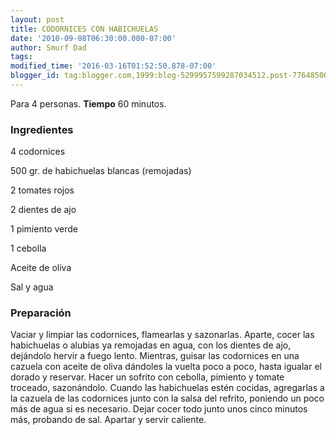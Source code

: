 ```yaml
---
layout: post
title: CODORNICES CON HABICHUELAS
date: '2010-09-08T06:30:00.000-07:00'
author: Smurf Dad
tags: 
modified_time: '2016-03-16T01:52:50.878-07:00'
blogger_id: tag:blogger.com,1999:blog-5299957599287034512.post-7764850047091566343
---
```


Para 4 personas.
<b>Tiempo</b> 60 minutos.

<h3>Ingredientes</h3>

4 codornices

500 gr. de habichuelas blancas (remojadas)

2 tomates rojos

2 dientes de ajo

1 pimiento verde

1 cebolla

Aceite de oliva

Sal y agua

<h3>Preparación</h3>

Vaciar y limpiar las codornices, flamearlas y sazonarlas. Aparte, cocer las habichuelas o alubias ya remojadas en agua, con los dientes de ajo, dejándolo hervir a fuego lento. Mientras, guisar las codornices en una cazuela con aceite de oliva dándoles la vuelta poco a poco, hasta igualar el dorado y reservar. Hacer un sofrito con cebolla, pimiento y tomate troceado, sazonándolo. Cuando las habichuelas estén cocidas, agregarlas a la cazuela de las codornices junto con la salsa del refrito, poniendo un poco más de agua si es necesario. Dejar cocer todo junto unos cinco minutos más, probando de sal. Apartar y servir caliente.

